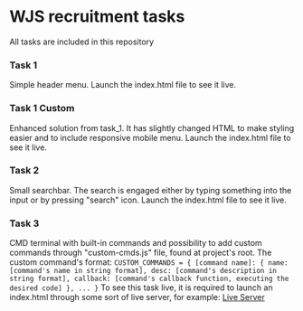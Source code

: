 # WJS recruitment tasks

All tasks are included in this repository

### Task 1
Simple header menu. 
Launch the index.html file to see it live.

### Task 1 Custom
Enhanced solution from task_1. It has slightly changed HTML to make styling easier and to include responsive mobile menu.
Launch the index.html file to see it live.

### Task 2
Small searchbar. The search is engaged either by typing something into the input or by pressing "search" icon.
Launch the index.html file to see it live.

### Task 3
CMD terminal with built-in commands and possibility to add custom commands through "custom-cmds.js" file, found at project's root. 
The custom command's format: 
`
CUSTOM_COMMANDS = {
	[command name]: {
 		name: [command's name in string format],
   		desc: [command's description in string format],
     		callback: [command's callback function, executing the desired code]
       	},
	...
}
`
To see this task live, it is required to launch an index.html through some sort of live server, for example: [Live Server](https://marketplace.visualstudio.com/items?itemName=ritwickdey.LiveServer)
